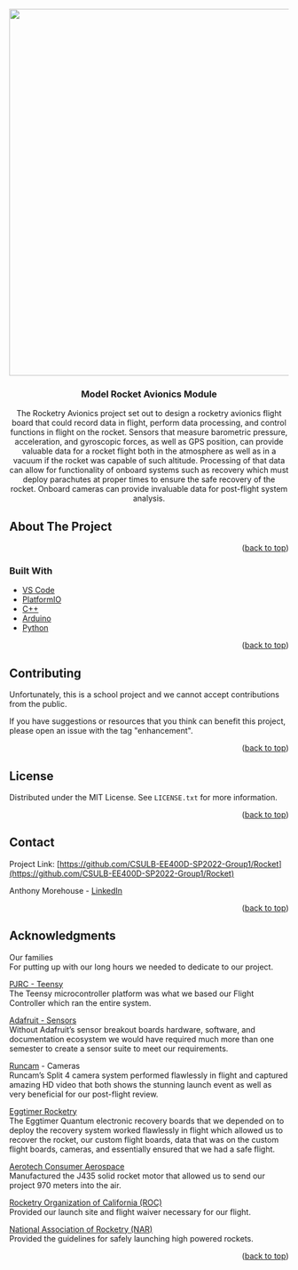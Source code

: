 <div id="top"></div>
<!--
*** Thanks for checking out the Best-README-Template. If you have a suggestion
*** that would make this better, please fork the repo and create a pull request
*** or simply open an issue with the tag "enhancement".
*** Don't forget to give the project a star!
*** Thanks again! Now go create something AMAZING! :D
-->



<!-- PROJECT SHIELDS -->
<!--
*** I'm using markdown "reference style" links for readability.
*** Reference links are enclosed in brackets [ ] instead of parentheses ( ).
*** See the bottom of this document for the declaration of the reference variables
*** for contributors-url, forks-url, etc. This is an optional, concise syntax you may use.
*** https://www.markdownguide.org/basic-syntax/#reference-style-links

[![Contributors][contributors-shield]][contributors-url]
[![Forks][forks-shield]][forks-url]
[![Stargazers][stars-shield]][stars-url]
[![Issues][issues-shield]][issues-url]
[![MIT License][license-shield]][license-url]
[![LinkedIn][linkedin-shield]][linkedin-url]
-->


<!-- PROJECT LOGO -->
<br />
<div align="center">
  <a href="https://github.com/CSULB-EE400D-SP2022-Group1/Rocket">
    <img src="https://github.com/CSULB-EE400D-SP2022-Group1/Rocket/blob/main/Media/Splash_logo.JPG" alt="Logo" width="1280" height="660">
  </a>

<h3 align="center">Model Rocket Avionics Module</h3>

  <p align="center">
    The Rocketry Avionics project set out to design a rocketry avionics flight board that could record data in flight, perform data processing, and control functions in flight on the rocket. Sensors that measure barometric pressure, acceleration, and gyroscopic forces, as well as GPS position, can provide valuable data for a rocket flight both in the atmosphere as well as in a vacuum if the rocket was capable of such altitude. Processing of that data can allow for functionality of onboard systems such as recovery which must deploy parachutes at proper times to ensure the safe recovery of the rocket. Onboard cameras can provide invaluable data for post-flight system analysis. 
    <br />
<!--
    <a href="https://github.com/CSULB-EE400D-SP2022-Group1/Rocket"><strong>Explore the docs »</strong></a>
    <br />
    <br />
    <a href="https://github.com/CSULB-EE400D-SP2022-Group1/Rocket">View Demo</a>
    ·
    <a href="https://github.com/CSULB-EE400D-SP2022-Group1/Rocket/issues">Report Bug</a>
    ·
    <a href="https://github.com/CSULB-EE400D-SP2022-Group1/Rocket/issues">Request Feature</a>
  </p>
-->
</div>



<!-- TABLE OF CONTENTS -->
<!--
<details>
  <summary>Table of Contents</summary>
  <ol>
    <li>
      <a href="#about-the-project">About The Project</a>
      <ul>
        <li><a href="#built-with">Built With</a></li>
      </ul>
    </li>
    <li>
      <a href="#getting-started">Getting Started</a>
      <ul>
        <li><a href="#prerequisites">Prerequisites</a></li>
        <li><a href="#installation">Installation</a></li>
      </ul>
    </li>
    <li><a href="#usage">Usage</a></li>
    <li><a href="#roadmap">Roadmap</a></li>
    <li><a href="#contributing">Contributing</a></li>
    <li><a href="#license">License</a></li>
    <li><a href="#contact">Contact</a></li>
    <li><a href="#acknowledgments">Acknowledgments</a></li>
  </ol>
</details>
-->


<!-- ABOUT THE PROJECT -->
## About The Project
<!--
[![Product Name Screen Shot][product-screenshot]](https://example.com)

Here's a blank template to get started: To avoid retyping too much info. Do a search and replace with your text editor for the following: `CSULB-EE400D-SP2022-Group1`, `Rocket`, `linkedin_username`, `Rocket Avionics Module`, `A senior design project to launch a model rocket and collect in-flight data`
-->
<p align="right">(<a href="#top">back to top</a>)</p>



### Built With
* [VS Code](https://code.visualstudio.com/)
* [PlatformIO](https://platformio.org/)
* [C++](https://isocpp.org/)
* [Arduino](https://www.arduino.cc/)
* [Python](https://www.python.org/)

<p align="right">(<a href="#top">back to top</a>)</p>



<!-- GETTING STARTED -->
<!--
## Getting Started

This is an example of how you may give instructions on setting up your project locally.
To get a local copy up and running follow these simple example steps.

### Prerequisites

This is an example of how to list things you need to use the software and how to install them.
* npm
  ```sh
  npm install npm@latest -g
  ```

### Installation

1. Get a free API Key at [https://example.com](https://example.com)
2. Clone the repo
   ```sh
   git clone https://github.com/CSULB-EE400D-SP2022-Group1/Rocket.git
   ```
3. Install NPM packages
   ```sh
   npm install
   ```
4. Enter your API in `config.js`
   ```js
   const API_KEY = 'ENTER YOUR API';
   ```

<p align="right">(<a href="#top">back to top</a>)</p>
-->


<!-- USAGE EXAMPLES -->
<!--
## Usage

Use this space to show useful examples of how a project can be used. Additional screenshots, code examples and demos work well in this space. You may also link to more resources.

_For more examples, please refer to the [Documentation](https://example.com)_

<p align="right">(<a href="#top">back to top</a>)</p>
-->


<!-- ROADMAP
## Roadmap

- [x] Sensor Suite
    - [x] BME
    - [x] IMU
    - [x] GPS 
- [x] State Machine

See the [open issues](https://github.com/CSULB-EE400D-SP2022-Group1/Rocket/issues) for a full list of proposed features (and known issues).

<p align="right">(<a href="#top">back to top</a>)</p>
-->


<!-- CONTRIBUTING -->
## Contributing

Unfortunately, this is a school project and we cannot accept contributions from the public.

If you have suggestions or resources that you think can benefit this project, please open an issue with the tag "enhancement".

<p align="right">(<a href="#top">back to top</a>)</p>



<!-- LICENSE -->
## License

Distributed under the MIT License. See `LICENSE.txt` for more information.

<p align="right">(<a href="#top">back to top</a>)</p>



<!-- CONTACT -->
## Contact

Project Link: [https://github.com/CSULB-EE400D-SP2022-Group1/Rocket](https://github.com/CSULB-EE400D-SP2022-Group1/Rocket)

Anthony Morehouse - [LinkedIn](https://www.linkedin.com/in/amorehouse13p/)

<p align="right">(<a href="#top">back to top</a>)</p>



<!-- ACKNOWLEDGMENTS -->
## Acknowledgments
Our families<br/>For putting up with our long hours we needed to dedicate to our project.

[PJRC - Teensy](https://www.pjrc.com/teensy/)<br/>The Teensy microcontroller platform was what we based our Flight Controller which ran the entire system.

[Adafruit - Sensors](https://www.adafruit.com/)<br/>Without Adafruit’s sensor breakout boards hardware, software, and documentation ecosystem we would have required much more than one semester to create a sensor suite to meet our requirements.

[Runcam](https://www.runcam.com/) - Cameras<br/>Runcam’s Split 4 camera system performed flawlessly in flight and captured amazing HD video that both shows the stunning launch event as well as very beneficial for our post-flight review.

[Eggtimer Rocketry](http://eggtimerrocketry.com/)<br/>The Eggtimer Quantum electronic recovery boards that we depended on to deploy the recovery system worked flawlessly in flight which allowed us to recover the rocket, our custom flight boards, data that was on the custom flight boards, cameras, and essentially ensured that we had a safe flight.

[Aerotech Consumer Aerospace](https://aerotech-rocketry.com/)<br/>Manufactured the J435 solid rocket motor that allowed us to send our project 970 meters into the air.

[Rocketry Organization of California (ROC)](https://rocstock.org/)<br/>Provided our launch site and flight waiver necessary for our flight.

[National Association of Rocketry (NAR)](https://www.nar.org/)<br/>Provided the guidelines for safely launching high powered rockets.


<p align="right">(<a href="#top">back to top</a>)</p>



<!-- MARKDOWN LINKS & IMAGES -->
<!-- https://www.markdownguide.org/basic-syntax/#reference-style-links -->
[contributors-shield]: https://img.shields.io/github/contributors/CSULB-EE400D-SP2022-Group1/Rocket.svg?style=for-the-badge
[contributors-url]: https://github.com/CSULB-EE400D-SP2022-Group1/Rocket/graphs/contributors
[forks-shield]: https://img.shields.io/github/forks/CSULB-EE400D-SP2022-Group1/Rocket.svg?style=for-the-badge
[forks-url]: https://github.com/CSULB-EE400D-SP2022-Group1/Rocket/network/members
[stars-shield]: https://img.shields.io/github/stars/CSULB-EE400D-SP2022-Group1/Rocket.svg?style=for-the-badge
[stars-url]: https://github.com/CSULB-EE400D-SP2022-Group1/Rocket/stargazers
[issues-shield]: https://img.shields.io/github/issues/CSULB-EE400D-SP2022-Group1/Rocket.svg?style=for-the-badge
[issues-url]: https://github.com/CSULB-EE400D-SP2022-Group1/Rocket/issues
[license-shield]: https://img.shields.io/github/license/CSULB-EE400D-SP2022-Group1/Rocket.svg?style=for-the-badge
[license-url]: https://github.com/CSULB-EE400D-SP2022-Group1/Rocket/blob/master/LICENSE.txt
[linkedin-shield]: https://img.shields.io/badge/-LinkedIn-black.svg?style=for-the-badge&logo=linkedin&colorB=555
[linkedin-url]: https://linkedin.com/in/linkedin_username
[product-screenshot]: images/screenshot.png
